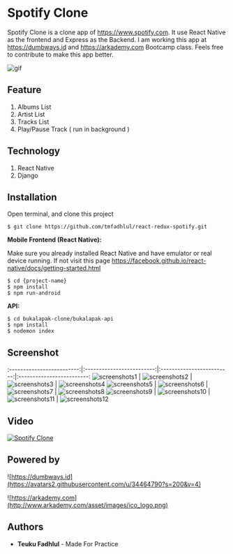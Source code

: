 # Spotify Clone

Spotify Clone is a clone app of https://www.spotify.com. It use React Native as the frontend and Express as the Backend. I am working this app at https://dumbways.id and https://arkademy.com Bootcamp class. Feels free to contribute to make this app better.

![gif](https:///github.com/dickyindra/bukalapak-clone/blob/master/New-Project.gif)

## Feature

1. Albums List
2. Artist List
3. Tracks List
5. Play/Pause Track ( run in background )

## Technology

1. React Native
2. Django

## Installation 

Open terminal, and clone this project

```
$ git clone https://github.com/tmfadhlul/react-redux-spotify.git
```

**Mobile Frontend (React Native):**

Make sure you already installed React Native and have emulator or real device running. If not visit this page https://facebook.github.io/react-native/docs/getting-started.html
```
$ cd {project-name}
$ npm install
$ npm run-android
```

**API:**

```
$ cd bukalapak-clone/bukalapak-api
$ npm install 
$ nodemon index
```

## Screenshot
<!-- .                          |  .                        |  .                        |  .   -->
:-------------------------:|:-------------------------:|:-------------------------:|:-------------------------:
![screenshots1](https://image.ibb.co/cPfb7y/ss_1.png)  |  ![screenshots2](https://image.ibb.co/cFnjud/ss_2.png)  |  ![screenshots3](https://image.ibb.co/esh0Zd/ss_3.png)  |  ![screenshots4](https://image.ibb.co/c6SCfJ/ss_4.png)
![screenshots5](https://image.ibb.co/iiVtny/ss_5.png)  |  ![screenshots6](https://image.ibb.co/bSMuud/ss_6.png)  |  ![screenshots7](https://image.ibb.co/hKpsfJ/ss_7.png)  |  ![screenshots8](https://image.ibb.co/e33USy/ss_8.png)
![screenshots9](https://image.ibb.co/cSroLJ/ss_9.png)  |  ![screenshots10](https://image.ibb.co/kLv4ud/ss_10.png)  |  ![screenshots11](https://image.ibb.co/gQtDny/ss_11.png)  |  ![screenshots12](https://image.ibb.co/ewStHo/Screenshot_2018_06_07_10_50_19.png)

## Video
[![Spotify Clone](https://img.youtube.com/vi/pvySeI_kx7s/0.jpg)](https://www.youtube.com/watch?v=Hw_pQ8CAtxE&feature=youtu.be)

## Powered by

![https://dumbways.id](https://avatars2.githubusercontent.com/u/34464790?s=200&v=4)

![https://arkademy.com](http://www.arkademy.com/asset/images/ico_logo.png)

## Authors

* **Teuku Fadhlul** - Made For Practice 